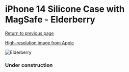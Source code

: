 # iPhone 14 Silicone Case with MagSafe - Elderberry

[Return to previous page](/iphone_14)

[High-resolution image from Apple](https://store.storeimages.cdn-apple.com/8756/as-images.apple.com/is/MPT03?wid=4500&hei=4500&fmt=png)

<div style="width: 384px"><img src="/everypreview/MPT03.png" alt="Elderberry"></div>

### Under construction
